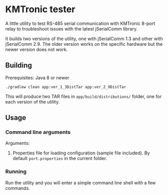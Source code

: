 # KMTronic tester

A little utility to test RS-485 serial communication with KMTronic 8-port relay to troubleshoot issues with the latest jSerialComm library.

It builds two versions of the utility, one with jSerialComm 1.3 and other with jSerialComm 2.9. The older version works on the specific hardware but the newer version does not work.

## Building

Prerequisites: Java 8 or newer

```shell
./gradlew clean app:ver_1_3DistTar app:ver_2_9DistTar
```
This will produce two TAR files in `app/build/distributions/` folder, one for each version of the utility.

## Usage

### Command line arguments

Arguments:
1. Properties file for loading configuration (sample file included). By default `port.properties` in the current folder.

### Running

Run the utility and you will enter a simple command line shell with a few commands. 